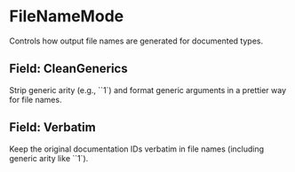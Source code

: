 # FileNameMode

Controls how output file names are generated for documented types.

<a id="xml2doc.core.filenamemode.cleangenerics"></a>

## Field: CleanGenerics

Strip generic arity (e.g., ``1`) and format generic arguments in a prettier way for file names.

<a id="xml2doc.core.filenamemode.verbatim"></a>

## Field: Verbatim

Keep the original documentation IDs verbatim in file names (including generic arity like ``1`).
